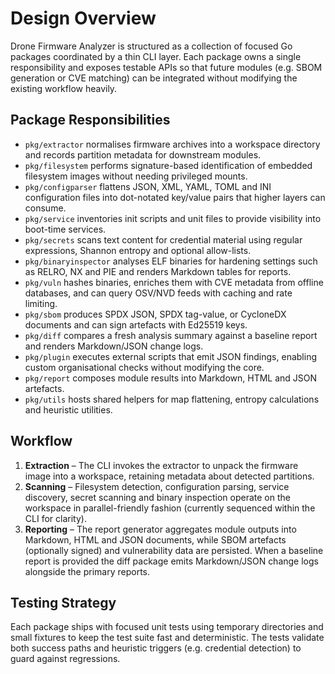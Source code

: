 # Design Overview

Drone Firmware Analyzer is structured as a collection of focused Go packages
coordinated by a thin CLI layer. Each package owns a single responsibility and
exposes testable APIs so that future modules (e.g. SBOM generation or CVE
matching) can be integrated without modifying the existing workflow heavily.

## Package Responsibilities

- `pkg/extractor` normalises firmware archives into a workspace directory and
  records partition metadata for downstream modules.
- `pkg/filesystem` performs signature-based identification of embedded
  filesystem images without needing privileged mounts.
- `pkg/configparser` flattens JSON, XML, YAML, TOML and INI configuration files
  into dot-notated key/value pairs that higher layers can consume.
- `pkg/service` inventories init scripts and unit files to provide visibility
  into boot-time services.
- `pkg/secrets` scans text content for credential material using regular
  expressions, Shannon entropy and optional allow-lists.
- `pkg/binaryinspector` analyses ELF binaries for hardening settings such as
  RELRO, NX and PIE and renders Markdown tables for reports.
- `pkg/vuln` hashes binaries, enriches them with CVE metadata from offline
  databases, and can query OSV/NVD feeds with caching and rate limiting.
- `pkg/sbom` produces SPDX JSON, SPDX tag-value, or CycloneDX documents and can
  sign artefacts with Ed25519 keys.
- `pkg/diff` compares a fresh analysis summary against a baseline report and
  renders Markdown/JSON change logs.
- `pkg/plugin` executes external scripts that emit JSON findings, enabling
  custom organisational checks without modifying the core.
- `pkg/report` composes module results into Markdown, HTML and JSON artefacts.
- `pkg/utils` hosts shared helpers for map flattening, entropy calculations and
  heuristic utilities.

## Workflow

1. **Extraction** – The CLI invokes the extractor to unpack the firmware image
   into a workspace, retaining metadata about detected partitions.
2. **Scanning** – Filesystem detection, configuration parsing, service
   discovery, secret scanning and binary inspection operate on the workspace in
   parallel-friendly fashion (currently sequenced within the CLI for clarity).
3. **Reporting** – The report generator aggregates module outputs into Markdown,
   HTML and JSON documents, while SBOM artefacts (optionally signed) and
   vulnerability data are persisted. When a baseline report is provided the diff
   package emits Markdown/JSON change logs alongside the primary reports.

## Testing Strategy

Each package ships with focused unit tests using temporary directories and
small fixtures to keep the test suite fast and deterministic. The tests validate
both success paths and heuristic triggers (e.g. credential detection) to guard
against regressions.
